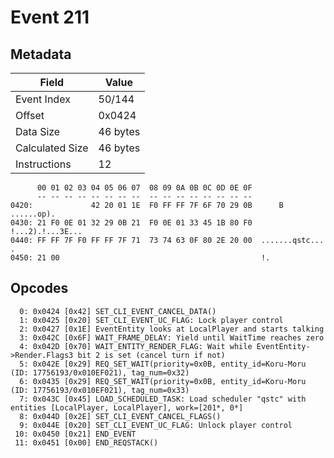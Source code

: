 # Event 211

## Metadata

| Field           | Value    |
|-----------------|----------|
| Event Index     | 50/144   |
| Offset          | 0x0424   |
| Data Size       | 46 bytes |
| Calculated Size | 46 bytes |
| Instructions    | 12       |

```
      00 01 02 03 04 05 06 07  08 09 0A 0B 0C 0D 0E 0F
      -- -- -- -- -- -- -- --  -- -- -- -- -- -- -- --
0420:             42 20 01 1E  F0 FF FF 7F 6F 70 29 0B      B ......op).
0430: 21 F0 0E 01 32 29 0B 21  F0 0E 01 33 45 1B 80 F0  !...2).!...3E...
0440: FF FF 7F F0 FF FF 7F 71  73 74 63 0F 80 2E 20 00  .......qstc... .
0450: 21 00                                             !.              
```

## Opcodes

```
  0: 0x0424 [0x42] SET_CLI_EVENT_CANCEL_DATA()
  1: 0x0425 [0x20] SET_CLI_EVENT_UC_FLAG: Lock player control
  2: 0x0427 [0x1E] EventEntity looks at LocalPlayer and starts talking
  3: 0x042C [0x6F] WAIT_FRAME_DELAY: Yield until WaitTime reaches zero
  4: 0x042D [0x70] WAIT_ENTITY_RENDER_FLAG: Wait while EventEntity->Render.Flags3 bit 2 is set (cancel turn if not)
  5: 0x042E [0x29] REQ_SET_WAIT(priority=0x0B, entity_id=Koru-Moru (ID: 17756193/0x010EF021), tag_num=0x32)
  6: 0x0435 [0x29] REQ_SET_WAIT(priority=0x0B, entity_id=Koru-Moru (ID: 17756193/0x010EF021), tag_num=0x33)
  7: 0x043C [0x45] LOAD_SCHEDULED_TASK: Load scheduler "qstc" with entities [LocalPlayer, LocalPlayer], work=[201*, 0*]
  8: 0x044D [0x2E] SET_CLI_EVENT_CANCEL_FLAGS()
  9: 0x044E [0x20] SET_CLI_EVENT_UC_FLAG: Unlock player control
 10: 0x0450 [0x21] END_EVENT
 11: 0x0451 [0x00] END_REQSTACK()
```
